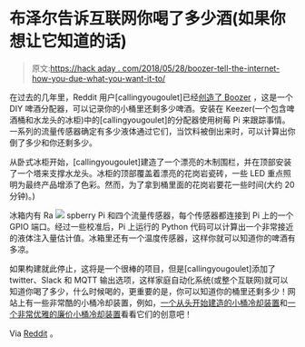 # 布泽尔告诉互联网你喝了多少酒(如果你想让它知道的话)

> 原文:[https://hack aday . com/2018/05/28/boozer-tell-the-internet-how-you-due-what-you-want-it-to/](https://hackaday.com/2018/05/28/boozer-tells-the-internet-how-much-you-drink-if-you-want-it-to/)

在过去的几年里，Reddit 用户[callingyougoulet]已经[创造了 Boozer](https://imgur.com/a/7jnrc) ，这是一个 DIY 啤酒分配器，可以记录你的小桶里还剩多少啤酒。安装在 Keezer(一个包含啤酒桶和水龙头的冰柜)中的[callingyougoulet]的分配器使用树莓 Pi 来跟踪事情。一系列的流量传感器确定有多少液体通过它们，当饮料被倒出来时，可以计算出你倒了多少和你还剩多少。

从卧式冰柜开始，[callingyougoulet]建造了一个漂亮的木制围栏，并在顶部安装了一个塔来支撑水龙头。冰柜的顶部覆盖着漂亮的花岗岩瓷砖，一些 LED 重点照明为最终产品增添了色彩。然而，为了拿到桶里面的花岗岩要花一些时间(大约 20 分钟)。)

冰箱内有 Ra ![](../Images/bec7674e50b0a8ea0608d022d11efb46.png) spberry Pi 和四个流量传感器，每个传感器都连接到 Pi 上的一个 GPIO 端口。经过一些校准后，Pi 上运行的 Python 代码可以计算出一个非常接近的液体注入量估计值。冰箱里还有一个温度传感器，这样你就可以知道你的啤酒有多凉。

如果构建就此停止，这将是一个很棒的项目，但是[callingyougoulet]添加了 twitter、Slack 和 MQTT 输出选项，这样家庭自动化系统(或整个互联网)就可以知道你喝了多少，什么时候喝的，更重要的是，你可以知道你的桶里还剩多少！网站上有一些非常酷的小桶冷却装置，例如，[一个从头开始建造的小桶冷却装置](https://hackaday.com/2016/05/19/beautiful-kegerator-built-the-hard-way/)和[一个非常优雅的廉价小桶冷却装置](https://hackaday.com/2014/01/19/an-elegant-kegerator-for-less-than-100/)看看它们的创意吧！

Via [Reddit](https://www.reddit.com/r/Homebrewing/comments/8lc1wp/introducing_boozer_raspberrypi_controlled/?st=jhi7e85v&sh=9a6b7afd) 。